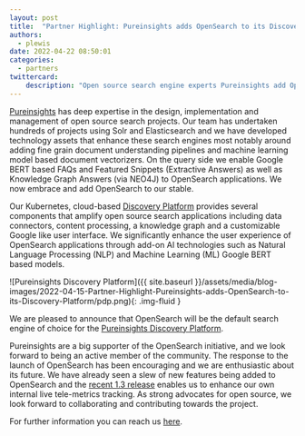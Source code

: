 ```yaml
---
layout: post
title:  "Partner Highlight: Pureinsights adds OpenSearch to its Discovery Platform"
authors:
  - plewis
date: 2022-04-22 08:50:01
categories:
  - partners
twittercard:
    description: "Open source search engine experts Pureinsights add OpenSearch to their Discovery Platform."
---
```


[Pureinsights](https://pureinsights.com/) has deep expertise in the design, implementation and management of open source search projects. Our team has undertaken hundreds of projects using Solr and Elasticsearch and we have developed technology assets that enhance these search engines most notably around adding fine grain document understanding pipelines and machine learning model based document vectorizers. On the query side we enable Google BERT based FAQs and Featured Snippets (Extractive Answers) as well as Knowledge Graph Answers (via NEO4J) to OpenSearch applications. We now embrace and add OpenSearch to our stable.

Our Kubernetes, cloud-based [Discovery Platform](https://pureinsights.com/technology/) provides several components that amplify open source search applications including data connectors, content processing, a knowledge graph and a customizable Google like user interface. We significantly enhance the user experience of OpenSearch applications through add-on AI technologies such as Natural Language Processing (NLP) and Machine Learning (ML) Google BERT based models.

![Pureinsights Discovery Platform]({{ site.baseurl }}/assets/media/blog-images/2022-04-15-Partner-Highlight-Pureinsights-adds-OpenSearch-to-its-Discovery-Platform/pdp.png){: .img-fluid }

We are pleased to announce that OpenSearch will be the default search engine of choice for the [Pureinsights Discovery Platform](https://pureinsights.com/technology/). 

Pureinsights are a big supporter of the OpenSearch initiative, and we look forward to being an active member of the community. The response to the launch of OpenSearch has been encouraging and we are enthusiastic about its future. We have already seen a slew of new features being added to OpenSearch and the [recent 1.3 release](https://www.opensearch.org/blog/releases/2022/03/launch-announcement-1-3-0/) enables us to enhance our own internal live tele-metrics tracking.    As strong advocates for open source, we look forward to collaborating and contributing towards the project.

For further information you can reach us [here](https://pureinsights.com/contact-us/). 

